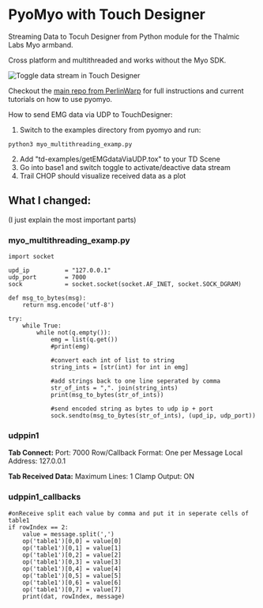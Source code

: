 # PyoMyo with Touch Designer
Streaming Data to Tocuh Designer from Python module for the Thalmic Labs Myo armband. 

Cross platform and multithreaded and works without the Myo SDK. 

![Toggle data stream in Touch Designer](https://github.com/smfrue/pyomyo/blob/main/media/getEMGdataViaUDP_toggle?raw=true "Touch Designer")

Checkout the [main repo from PerlinWarp](https://github.com/PerlinWarp/pyomyo) for full instructions and current tutorials on how to use pyomyo. 

How to send EMG data via UDP to TouchDesigner:

1. Switch to the examples directory from pyomyo and run: 
```
python3 myo_multithreading_examp.py
```
2. Add "td-examples/getEMGdataViaUDP.tox" to your TD Scene
3. Go into base1 and switch toggle to activate/deactive data stream
4. Trail CHOP should visualize received data as a plot

## What I changed:
(I just explain the most important parts)

### myo_multithreading_examp.py
```
import socket

upd_ip          = "127.0.0.1"
udp_port        = 7000
sock            = socket.socket(socket.AF_INET, socket.SOCK_DGRAM)

def msg_to_bytes(msg):
    return msg.encode('utf-8')
```
```
try:
	while True:
		while not(q.empty()):
			emg = list(q.get())
			#print(emg)
			
			#convert each int of list to string
			string_ints = [str(int) for int in emg]
			
			#add strings back to one line seperated by comma
			str_of_ints = ",". join(string_ints)
			print(msg_to_bytes(str_of_ints))
			
			#send encoded string as bytes to udp ip + port
			sock.sendto(msg_to_bytes(str_of_ints), (upd_ip, udp_port))
```

### udppin1
<b>Tab Connect:</b>
Port: 7000
Row/Callback Format: One per Message
Local Address: 127.0.0.1

<b>Tab Received Data:</b>
Maximum Lines: 1
Clamp Output: ON


### udppin1_callbacks
```
#onReceive split each value by comma and put it in seperate cells of table1
if rowIndex == 2:
	value = message.split(',')
	op('table1')[0,0] = value[0]
	op('table1')[0,1] = value[1]
	op('table1')[0,2] = value[2]
	op('table1')[0,3] = value[3]
	op('table1')[0,4] = value[4]
	op('table1')[0,5] = value[5]
	op('table1')[0,6] = value[6]
	op('table1')[0,7] = value[7]
	print(dat, rowIndex, message)
```
